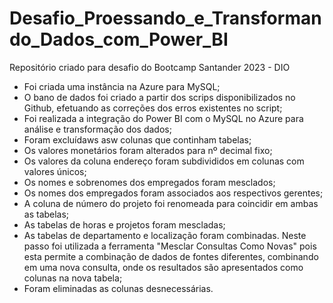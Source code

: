 # Desafio_Proessando_e_Transformando_Dados_com_Power_BI
Repositório criado para desafio do Bootcamp Santander 2023 - DIO
- Foi criada uma instância na Azure para MySQL;
- O bano de dados foi criado a partir dos scrips disponibilizados no Github, efetuando as correções dos erros existentes no script;
- Foi realizada a integração do Power BI com o MySQL no Azure para análise e transformação dos dados;
- Foram excluídaws asw colunas que continham tabelas;
- Os valores monetários foram alterados para nº decimal fixo;
- Os valores da coluna endereço foram subdivididos em colunas com valores únicos;
- Os nomes e sobrenomes dos empregados foram mesclados;
- Os nomes dos empregados foram associados aos respectivos gerentes;
- A coluna de número do projeto foi renomeada para coincidir em ambas as tabelas;
- As tabelas de horas e projetos foram mescladas;
- As tabelas de departamento e localização foram combinadas. Neste passo foi utilizada a ferramenta "Mesclar Consultas Como Novas" pois esta permite a combinação de dados de fontes diferentes, combinando em uma nova consulta, onde os resultados são apresentados como colunas na nova tabela;
- Foram eliminadas as colunas desnecessárias.
